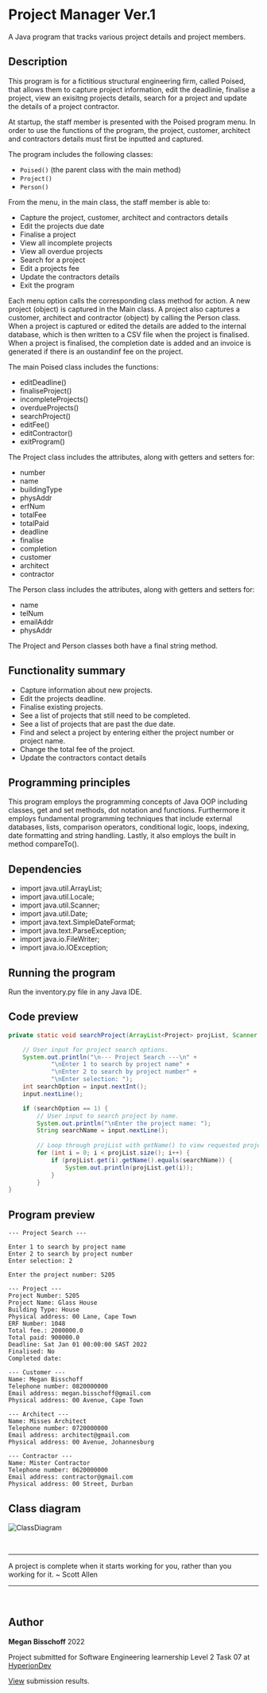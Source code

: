 # Project Manager Ver.1

A Java program that tracks various project details and project members.

## Description

This program is for a fictitious structural engineering firm, called Poised, that allows them to capture project information, edit the deadlinie, finalise a project, view an exisitng projects details, search for a project and update the details of a project contractor.

At startup, the staff member is presented with the Poised program menu. In order to use the functions of the program, the project, customer, architect and contractors details must first be inputted and captured.

The program includes the following classes:

* ``Poised()`` (the parent class with the main method)
* ``Project()``
* ``Person()``

From the menu, in the main class, the staff member is able to:

* Capture the project, customer, architect and contractors details
* Edit the projects due date
* Finalise a project
* View all incomplete projects
* View all overdue projects
* Search for a project
* Edit a projects fee
* Update the contractors details
* Exit the program

Each menu option calls the corresponding class method for action. A new project (object) is captured in the Main class. A project also captures a customer, architect and contractor (object) by calling the Person class. When a project is captured or edited the details are added to the internal database, which is then written to a CSV file when the project is finalised. When a project is finalised, the completion date is added and an invoice is generated if there is an oustandinf fee on the project.

The main Poised class includes the functions:

* editDeadline()
* finaliseProject()
* incompleteProjects()
* overdueProjects()
* searchProject()
* editFee()
* editContractor()
* exitProgram()

The Project class includes the attributes, along with getters and setters for:

* number
* name
* buildingType
* physAddr
* erfNum
* totalFee
* totalPaid
* deadline
* finalise
* completion
* customer
* architect
* contractor

The Person class includes the attributes, along with getters and setters for:

* name
* telNum
* emailAddr
* physAddr

The Project and Person classes both have a final string method.

## Functionality summary

* Capture information about new projects.
* Edit the projects deadline.
* Finalise existing projects.
* See a list of projects that still need to be completed.
* See a list of projects that are past the due date.
* Find and select a project by entering either the project number or project name.
* Change the total fee of the project.
* Update the contractors contact details

## Programming principles

This program employs the programming concepts of Java OOP including classes, get and set methods, dot notation and functions. Furthermore it employs fundamental programming techniques that include external databases, lists, comparison operators, conditional logic, loops, indexing, date formatting and string handling. Lastly, it also employs the built in method compareTo().

## Dependencies

* import java.util.ArrayList;
* import java.util.Locale;
* import java.util.Scanner;
* import java.util.Date;
* import java.text.SimpleDateFormat;
* import java.text.ParseException;
* import java.io.FileWriter;
* import java.io.IOException;

## Running the program

Run the inventory.py file in any Java IDE.

## Code preview

```java
private static void searchProject(ArrayList<Project> projList, Scanner input) {

    // User input for project search options.
    System.out.println("\n--- Project Search ---\n" +
            "\nEnter 1 to search by project name" +
            "\nEnter 2 to search by project number" +
            "\nEnter selection: ");
    int searchOption = input.nextInt();
    input.nextLine();

    if (searchOption == 1) {
        // User input to search project by name.
        System.out.println("\nEnter the project name: ");
        String searchName = input.nextLine();
        
        // Loop through projList with getName() to view requested project.
        for (int i = 0; i < projList.size(); i++) {
            if (projList.get(i).getName().equals(searchName)) { 
                System.out.println(projList.get(i)); 
            } 
        }
}
```

## Program preview

```
--- Project Search ---

Enter 1 to search by project name
Enter 2 to search by project number
Enter selection: 2

Enter the project number: 5205

--- Project ---
Project Number: 5205
Project Name: Glass House
Building Type: House
Physical address: 00 Lane, Cape Town
ERF Number: 1048
Total fee.: 2000000.0
Total paid: 900000.0
Deadline: Sat Jan 01 00:00:00 SAST 2022
Finalised: No
Completed date: 

--- Customer ---
Name: Megan Bisschoff
Telephone number: 0820000000
Email address: megan.bisschoff@gmail.com
Physical address: 00 Avenue, Cape Town

--- Architect ---
Name: Misses Architect
Telephone number: 0720000000
Email address: architect@gmail.com
Physical address: 00 Avenue, Johannesburg

--- Contractor ---
Name: Mister Contractor
Telephone number: 0620000000
Email address: contractor@gmail.com
Physical address: 00 Street, Durban
```

## Class diagram

![ClassDiagram](ClassDiagram.jpg)

&nbsp;
***
A project is complete when it starts working for you, rather than you working for it. \~ Scott Allen
***
&nbsp;

## Author

**Megan Bisschoff** 2022

Project submitted for Software Engineering learnership Level 2 Task 07 at [HyperionDev](https://www.hyperiondev.com/)

[View](https://www.hyperiondev.com/portfolio/86596/) submission results.
